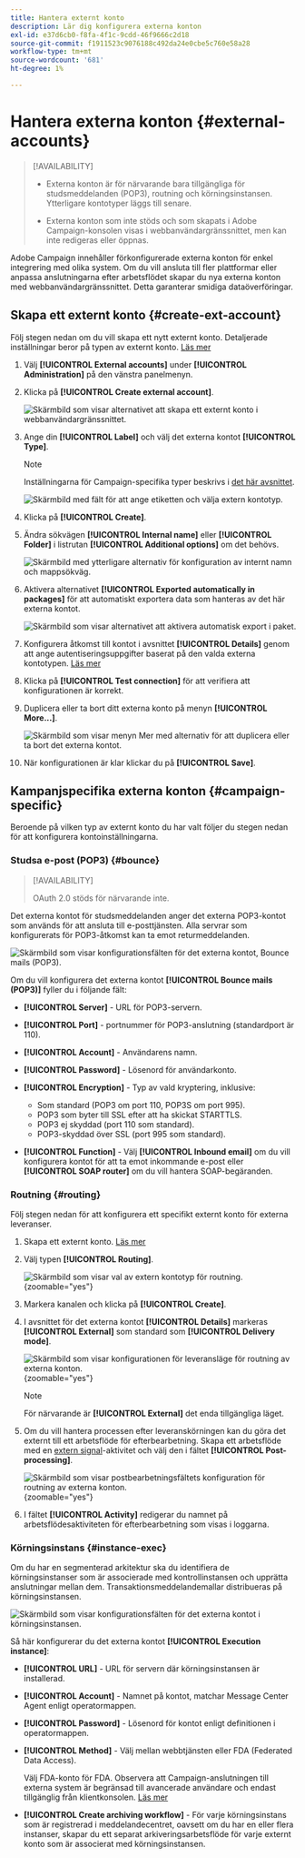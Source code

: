 ```yaml
---
title: Hantera externt konto
description: Lär dig konfigurera externa konton
exl-id: e37d6cb0-f8fa-4f1c-9cdd-46f9666c2d18
source-git-commit: f1911523c9076188c492da24e0cbe5c760e58a28
workflow-type: tm+mt
source-wordcount: '681'
ht-degree: 1%

---
```


# Hantera externa konton {#external-accounts}

>[!AVAILABILITY]
>
>* Externa konton är för närvarande bara tillgängliga för studsmeddelanden (POP3), routning och körningsinstansen. Ytterligare kontotyper läggs till senare.
>
>* Externa konton som inte stöds och som skapats i Adobe Campaign-konsolen visas i webbanvändargränssnittet, men kan inte redigeras eller öppnas.

Adobe Campaign innehåller förkonfigurerade externa konton för enkel integrering med olika system. Om du vill ansluta till fler plattformar eller anpassa anslutningarna efter arbetsflödet skapar du nya externa konton med webbanvändargränssnittet. Detta garanterar smidiga dataöverföringar.

## Skapa ett externt konto {#create-ext-account}

Följ stegen nedan om du vill skapa ett nytt externt konto. Detaljerade inställningar beror på typen av externt konto. [Läs mer](#campaign-specific)

1. Välj **[!UICONTROL External accounts]** under **[!UICONTROL Administration]** på den vänstra panelmenyn.

1. Klicka på **[!UICONTROL Create external account]**.

   ![Skärmbild som visar alternativet att skapa ett externt konto i webbanvändargränssnittet.](assets/external_account_create_1.png)

1. Ange din **[!UICONTROL Label]** och välj det externa kontot **[!UICONTROL Type]**.

   >[!NOTE]
   >
   >Inställningarna för Campaign-specifika typer beskrivs i [det här avsnittet](#campaign-specific).

   ![Skärmbild med fält för att ange etiketten och välja extern kontotyp.](assets/external_account_create_2.png)

1. Klicka på **[!UICONTROL Create]**.

1. Ändra sökvägen **[!UICONTROL Internal name]** eller **[!UICONTROL Folder]** i listrutan **[!UICONTROL Additional options]** om det behövs.

   ![Skärmbild med ytterligare alternativ för konfiguration av internt namn och mappsökväg.](assets/external_account_create_3.png)

1. Aktivera alternativet **[!UICONTROL Exported automatically in packages]** för att automatiskt exportera data som hanteras av det här externa kontot. <!--Exported where??-->

   ![Skärmbild som visar alternativet att aktivera automatisk export i paket.](assets/external_account_create_exported.png)

1. Konfigurera åtkomst till kontot i avsnittet **[!UICONTROL Details]** genom att ange autentiseringsuppgifter baserat på den valda externa kontotypen. [Läs mer](#bounce)

1. Klicka på **[!UICONTROL Test connection]** för att verifiera att konfigurationen är korrekt.

1. Duplicera eller ta bort ditt externa konto på menyn **[!UICONTROL More...]**.

   ![Skärmbild som visar menyn Mer med alternativ för att duplicera eller ta bort det externa kontot.](assets/external_account_create_4.png)

1. När konfigurationen är klar klickar du på **[!UICONTROL Save]**.

## Kampanjspecifika externa konton {#campaign-specific}

Beroende på vilken typ av externt konto du har valt följer du stegen nedan för att konfigurera kontoinställningarna.

### Studsa e-post (POP3) {#bounce}

>[!AVAILABILITY]
>
> OAuth 2.0 stöds för närvarande inte.

Det externa kontot för studsmeddelanden anger det externa POP3-kontot som används för att ansluta till e-posttjänsten. Alla servrar som konfigurerats för POP3-åtkomst kan ta emot returmeddelanden.

![Skärmbild som visar konfigurationsfälten för det externa kontot, Bounce mails (POP3).](assets/external_account_bounce.png)

Om du vill konfigurera det externa kontot **[!UICONTROL Bounce mails (POP3)]** fyller du i följande fält:

* **[!UICONTROL Server]** - URL för POP3-servern.

* **[!UICONTROL Port]** - portnummer för POP3-anslutning (standardport är 110).

* **[!UICONTROL Account]** - Användarens namn.

* **[!UICONTROL Password]** - Lösenord för användarkonto.

* **[!UICONTROL Encryption]** - Typ av vald kryptering, inklusive:
   * Som standard (POP3 om port 110, POP3S om port 995).
   * POP3 som byter till SSL efter att ha skickat STARTTLS.
   * POP3 ej skyddad (port 110 som standard).
   * POP3-skyddad över SSL (port 995 som standard).

* **[!UICONTROL Function]** - Välj **[!UICONTROL Inbound email]** om du vill konfigurera kontot för att ta emot inkommande e-post eller **[!UICONTROL SOAP router]** om du vill hantera SOAP-begäranden.

### Routning {#routing}

Följ stegen nedan för att konfigurera ett specifikt externt konto för externa leveranser.

1. Skapa ett externt konto. [Läs mer](../administration/external-account.md#create-ext-account)

1. Välj typen **[!UICONTROL Routing]**.

   ![Skärmbild som visar val av extern kontotyp för routning.](assets/external-account-routing.png){zoomable="yes"}

1. Markera kanalen och klicka på **[!UICONTROL Create]**.

1. I avsnittet för det externa kontot **[!UICONTROL Details]** markeras **[!UICONTROL External]** som standard som **[!UICONTROL Delivery mode]**.

   ![Skärmbild som visar konfigurationen för leveransläge för routning av externa konton.](assets/external-account-delivery-mode.png){zoomable="yes"}

   >[!NOTE]
   >
   >För närvarande är **[!UICONTROL External]** det enda tillgängliga läget.

1. Om du vill hantera processen efter leveranskörningen kan du göra det externt till ett arbetsflöde för efterbearbetning. Skapa ett arbetsflöde med en [extern signal](../workflows/activities/external-signal.md)-aktivitet och välj den i fältet **[!UICONTROL Post-processing]**.

   ![Skärmbild som visar postbearbetningsfältets konfiguration för routning av externa konton.](assets/external-account-post-processing.png){zoomable="yes"}

1. I fältet **[!UICONTROL Activity]** redigerar du namnet på arbetsflödesaktiviteten för efterbearbetning som visas i loggarna. <!--you can edit the name of the activity that will be created if you add an external or bulk delivery to a workflow-->

### Körningsinstans {#instance-exec}

Om du har en segmenterad arkitektur ska du identifiera de körningsinstanser som är associerade med kontrollinstansen och upprätta anslutningar mellan dem. Transaktionsmeddelandemallar distribueras på körningsinstansen.

![Skärmbild som visar konfigurationsfälten för det externa kontot i körningsinstansen.](assets/external_account_exec.png)

Så här konfigurerar du det externa kontot **[!UICONTROL Execution instance]**:

* **[!UICONTROL URL]** - URL för servern där körningsinstansen är installerad.

* **[!UICONTROL Account]** - Namnet på kontot, matchar Message Center Agent enligt operatormappen.

* **[!UICONTROL Password]** - Lösenord för kontot enligt definitionen i operatormappen.

* **[!UICONTROL Method]** - Välj mellan webbtjänsten eller FDA (Federated Data Access).

  Välj FDA-konto för FDA. Observera att Campaign-anslutningen till externa system är begränsad till avancerade användare och endast tillgänglig från klientkonsolen. [Läs mer](https://experienceleague.adobe.com/en/docs/campaign/campaign-v8/connect/fda#_blank)

* **[!UICONTROL Create archiving workflow]** - För varje körningsinstans som är registrerad i meddelandecentret, oavsett om du har en eller flera instanser, skapar du ett separat arkiveringsarbetsflöde för varje externt konto som är associerat med körningsinstansen.